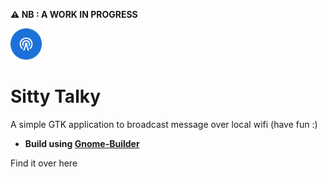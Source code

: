 **⚠️ NB : A WORK IN PROGRESS**

<img src="./data/icons/hicolor/scalable/apps/site.brutt.sittytalky.svg" width=50px>

# Sitty Talky

A simple GTK application to broadcast message over local wifi (have fun :) 

- **Build using [Gnome-Builder](https://github.com/GNOME/gnome-builder)**


Find it over here



